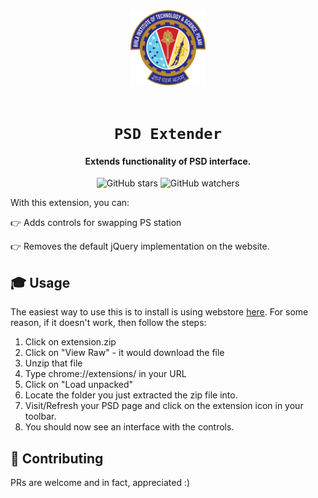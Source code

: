 <div align="center">
    <a href="http://psd.bits-pilani.ac.in/">
        <img src="./icon.png" alt="BITS Pilani" width="120" height="120" />
    </a>
    <br /><br />
    <h1><code>PSD Extender</code></h1>
<h4>Extends functionality of PSD interface.</h4>

![GitHub stars](https://img.shields.io/github/stars/mehulmpt/ps-extender?style=social)
![GitHub watchers](https://img.shields.io/github/watchers/mehulmpt/ps-extender?label=Watch&style=social)

</div>

<p>With this extension, you can:</p>

👉 Adds controls for swapping PS station

👉 Removes the default jQuery implementation on the website.

## 🎓 Usage

The easiest way to use this is to install is using webstore [here](http://bit.ly/ps-extender). For some reason, if it doesn't work, then follow the steps:

1. Click on extension.zip
2. Click on "View Raw" - it would download the file
3. Unzip that file
4. Type chrome://extensions/ in your URL
5. Click on "Load unpacked"
6. Locate the folder you just extracted the zip file into.
7. Visit/Refresh your PSD page and click on the extension icon in your toolbar.
8. You should now see an interface with the controls.

## 🚀 Contributing

PRs are welcome and in fact, appreciated :)
